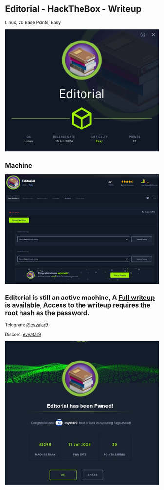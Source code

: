 # Editorial - HackTheBox - Writeup
Linux, 20 Base Points, Easy

![info.JPG](images/info.JPG)

## Machine

![‏‏Editorial.JPG](images/Editorial.JPG)
 
## Editorial is still an active machine, A [Full writeup](Editorial-Writeup.pdf) is available, Access to the writeup requires the root hash as the password.

Telegram: [@evyatar9](https://t.me/evyatar9)

Discord: [evyatar9](https://discord.com/users/812805349815091251)

![pwn.JPG](images/pwn.JPG)